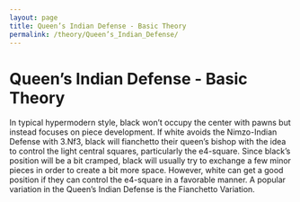 ```yaml
---
layout: page
title: Queen’s Indian Defense - Basic Theory
permalink: /theory/Queen’s_Indian_Defense/
---
```


# Queen’s Indian Defense - Basic Theory

In typical hypermodern style, black won’t occupy the center with pawns but instead focuses on piece development. If white avoids the Nimzo-Indian Defense with 3.Nf3, black will fianchetto their queen’s bishop with the idea to control the light central squares, particularly the e4-square. Since black’s position will be a bit cramped, black will usually try to exchange a few minor pieces in order to create a bit more space. However, white can get a good position if they can control the e4-square in a favorable manner.
A popular variation in the Queen’s Indian Defense is the Fianchetto Variation.
